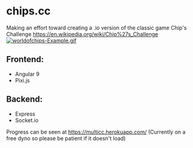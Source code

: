 # chips.cc
Making an effort toward creating a .io version of the classic game Chip's Challenge
https://en.wikipedia.org/wiki/Chip%27s_Challenge
[![worldofchips-Example.gif](https://i.postimg.cc/ryjk5LWr/worldofchips-Example.gif)](https://postimg.cc/ThKFXFtd)

## Frontend:
* Angular 9
* Pixi.js
## Backend:
* Express
* Socket.io

Progress can be seen at https://multicc.herokuapp.com/
(Currently on a free dyno so please be patient if it doesn't load)
